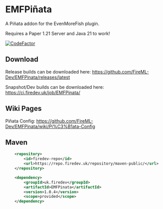 # EMFPiñata

A Piñata addon for the EvenMoreFish plugin.

Requires a Paper 1.21 Server and Java 21 to work!

[![CodeFactor](https://www.codefactor.io/repository/github/fireml-dev/emfpinata/badge)](https://www.codefactor.io/repository/github/fireml-dev/emfpinata)

## Download

Release builds can be downloaded here: https://github.com/FireML-Dev/EMFPinata/releases/latest

Snapshot/Dev builds can be downloaded here: https://ci.firedev.uk/job/EMFPinata/

## Wiki Pages

Piñata Config: https://github.com/FireML-Dev/EMFPinata/wiki/Pi%C3%B1ata-Config

## Maven

```xml
    <repository>
        <id>firedev-repo</id>
        <url>https://repo.firedev.uk/repository/maven-public/</url>
    </repository>
```
```xml
    <dependency>
        <groupId>uk.firedev</groupId>
        <artifactId>EMFPinata</artifactId>
        <version>1.0.4</version>
        <scope>provided</scope>
    </dependency>
```
